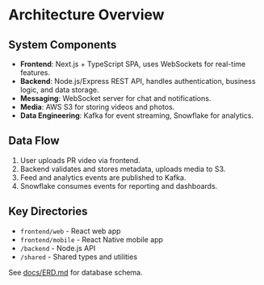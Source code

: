 # Architecture Overview

## System Components

- **Frontend**: Next.js + TypeScript SPA, uses WebSockets for real-time features.
- **Backend**: Node.js/Express REST API, handles authentication, business logic, and data storage.
- **Messaging**: WebSocket server for chat and notifications.
- **Media**: AWS S3 for storing videos and photos.
- **Data Engineering**: Kafka for event streaming, Snowflake for analytics.

## Data Flow

1. User uploads PR video via frontend.
2. Backend validates and stores metadata, uploads media to S3.
3. Feed and analytics events are published to Kafka.
4. Snowflake consumes events for reporting and dashboards.

## Key Directories

- `frontend/web` - React web app
- `frontend/mobile` - React Native mobile app
- `/backend` - Node.js API
- `/shared` - Shared types and utilities

See [docs/ERD.md](docs/ERD.md) for database schema.
